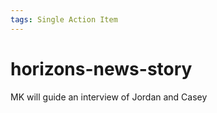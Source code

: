 ```yaml
---
tags: Single Action Item
---
```


# horizons-news-story

MK will guide an interview of Jordan and Casey